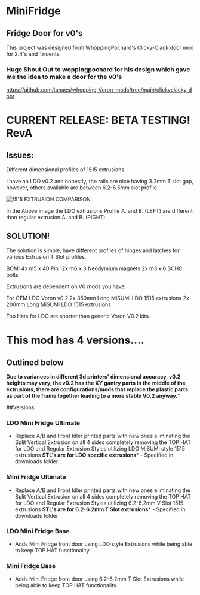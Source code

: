 # MiniFridge
## Fridge Door for v0's

This project was designed from WhoppingPochard's Clicky-Clack door mod for 2.4's and Tridents. 

### Huge Shout Out to woppingpochard for his design which gave me the idea to make a door for the v0's
https://github.com/tanaes/whopping_Voron_mods/tree/main/clickyclacky_door


# **CURRENT RELEASE: BETA TESTING! RevA**

## **Issues:**

Different dimensional profiles of 1515 extrusions.

I have an LDO v0.2 and honestly, the rails are nice having 3.2mm T slot gap, however, others available are between 6.2-6.5mm slot profile.

![1515 EXTRUSION COMPARISON](https://github.com/TheVoronModder/MiniFridge/assets/142328467/916d1936-d7f8-4788-9f6a-3e74f0258650)

In the Above image the LDO extrusions Profile A. and B. (LEFT) are different than regular extrusion A. and B. (RIGHT)

## **SOLUTION!**

The solution is simple, have different profiles of hinges and latches for various Extrusion T Slot profiles. 



BOM:
4x m5 x 40 Pin
12x m6 x 3 Neodymium magnets
2x m3 x 6 SCHC bolts

Extrusions are dependent on V0 mods you have. 

For OEM LDO Voron v0.2 
2x 350mm Long MiSUMi LDO 1515 extrusions 
2x 200mm Long MiSUMi LDO 1515 extrusions

Top Hats for LDO are shorter than generic Voron V0.2 kits.

# This mod has 4 versions....

## Outlined below

**Due to variances in different 3d printers' dimensional accuracy, v0.2 heights may vary, the v0.2 has the XY gantry parts in the middle of the extrusions, there are configurations/mods that replace the plastic parts as part of the frame together leading to a more stable V0.2 anyway.***

##Versions 

### LDO Mini Fridge Ultimate
- Replace A/B and Front Idler printed parts with new ones eliminating the Split Vertical Extrusion on all 4 sides completely removing the TOP HAT for LDO and Regular Extrusion Styles utilizing LDO MiSUMi style 1515 extrusions **STL's are for LDO specific extrusions*** - Specified in downloads folder

### Mini Fridge Ultimate
- Replace A/B and Front Idler printed parts with new ones eliminating the Split Vertical Extrusion on all 4 sides completely removing the TOP HAT for LDO and Regular Extrusion Styles utilizing 6.2-6.2mm V Slot 1515 extrusions **STL's are for 6.2-6.2mm T Slot extrusions*** - Specified in downloads folder

### LDO Mini Fridge Base
- Adds Mini Fridge front door using LDO style Extrusions while being able to keep TOP HAT functionality.

### Mini Fridge Base
- Adds Mini Fridge front door using 6.2-6.2mm T Slot Extrusions while being able to keep TOP HAT functionality.

